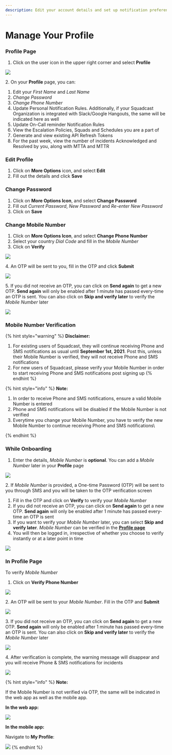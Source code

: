 ```yaml
---
description: Edit your account details and set up notification preferences
---
```


# Manage Your Profile

### Profile Page <a href="#profile-page" id="profile-page"></a>

1. Click on the user icon in the upper right corner and select **Profile**

![](../.gitbook/assets/manage\_your\_profile\_1.png)

2\. On your **Profile** page, you can:

1. Edit your _First Name_ and _Last Name_
2. _Change Password_
3. _Change Phone Number_
4. Update Personal Notification Rules. Additionally, if your Squadcast Organization is integrated with Slack/Google Hangouts, the same will be indicated here as well
5. Update On-Call reminder Notification Rules
6. View the Escalation Policies, Squads and Schedules you are a part of
7. Generate and view existing API Refresh Tokens
8. For the past week, view the number of incidents Acknowledged and Resolved by you, along with MTTA and MTTR

### Edit Profile <a href="#edit-profile" id="edit-profile"></a>

1. Click on **More Options** icon, and select **Edit**
2. Fill out the details and click **Save**

### Change Password <a href="#change-password" id="change-password"></a>

1. Click on **More Options Icon**, and select **Change Password**
2. Fill out _Current Password_, _New Password_ and _Re-enter New Password_
3. Click on **Save**

### Change Mobile Number <a href="#change-mobile-number" id="change-mobile-number"></a>

1. Click on **More Options Icon**, and select **Change Phone Number**
2. Select your country _Dial Code_ and fill in the _Mobile Number_
3. Click on **Verify**

![](<../.gitbook/assets/manage\_account\_11 (1).png>)

4\. An OTP will be sent to you, fill in the OTP and click **Submit**

![](<../.gitbook/assets/manage\_account\_12 (1).png>)

5\. If you did not receive an OTP, you can click on **Send again** to get a new OTP. **Send again** will only be enabled after 1 minute has passed every-time an OTP is sent. You can also click on **Skip and verify later** to verify the _Mobile Number_ later

![](<../.gitbook/assets/manage\_account\_13 (1).png>)

### Mobile Number Verification <a href="#mobile-number-verification" id="mobile-number-verification"></a>

{% hint style="warning" %}
**Disclaimer:**

1. For existing users of Squadcast, they will continue receiving Phone and SMS notifications as usual until **September 1st, 2021**. Post this, unless their Mobile Number is verified, they will not receive Phone and SMS notifications
2. For new users of Squadcast, please verify your Mobile Number in order to start receiving Phone and SMS notifications post signing up
{% endhint %}

{% hint style="info" %}
**Note:**

1. In order to receive Phone and SMS notifications, ensure a valid Mobile Number is entered
2. Phone and SMS notifications will be disabled if the Mobile Number is not verified
3. Everytime you change your Mobile Number, you have to verify the new Mobile Number to continue receiving Phone and SMS notifications\

{% endhint %}

### While Onboarding <a href="#while-onboarding" id="while-onboarding"></a>

1. Enter the details, _Mobile Number_ is **optional**. You can add a _Mobile Number_ later in your **Profile** page

![](../.gitbook/assets/manage\_account\_4.png)

2\. If _Mobile Number_ is provided, a One-time Password (OTP) will be sent to you through SMS and you will be taken to the OTP verification screen

1. Fill in the OTP and click on **Verify** to verify your _Mobile Number_
2. If you did not receive an OTP, you can click on **Send again** to get a new OTP. **Send again** will only be enabled after 1 minute has passed every-time an OTP is sent
3. If you want to verify your _Mobile Number_ later, you can select **Skip and verify later**. _Mobile Number_ can be verified in the [**Profile page**](broken-reference)
4. You will then be logged in, irrespective of whether you choose to verify instantly or at a later point in time

![](../.gitbook/assets/manage\_account\_5.png)

### In Profile Page <a href="#in-profile-page" id="in-profile-page"></a>

To verify _Mobile Number_

1. Click on **Verify Phone Number**

![](../.gitbook/assets/manage\_account\_6.png)

2\. An OTP will be sent to your _Mobile Number_. Fill in the OTP and **Submit**

![](../.gitbook/assets/manage\_account\_7.png)

3\. If you did not receive an OTP, you can click on **Send again** to get a new OTP. **Send again** will only be enabled after 1 minute has passed every-time an OTP is sent. You can also click on **Skip and verify later** to verify the _Mobile Number_ later

![](<../.gitbook/assets/manage\_account\_13 (2).png>)

4\. After verification is complete, the warning message will disappear and you will receive Phone & SMS notifications for incidents

![](../.gitbook/assets/manage\_account\_8.png)

{% hint style="info" %}
**Note:**

If the Mobile Number is not verified via OTP, the same will be indicated in the web app as well as the mobile app.

**In the web app:**

****![](../.gitbook/assets/manage\_account\_14.png)****

**In the mobile app:**

Navigate to **My Profile**:

![](../.gitbook/assets/manage\_account\_15.png)
{% endhint %}

